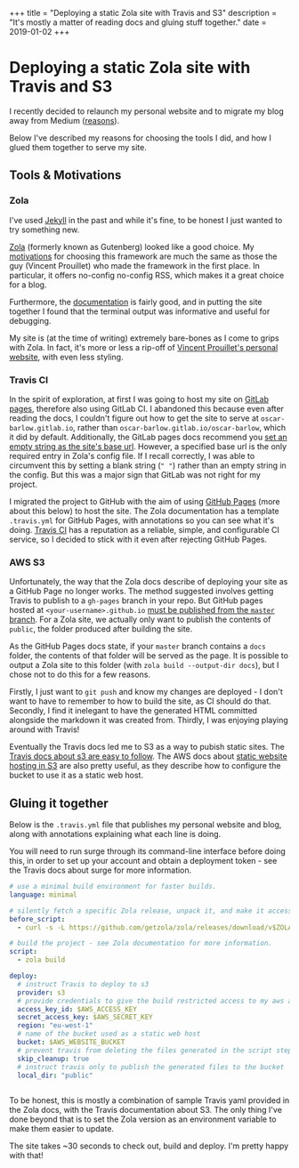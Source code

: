 +++
title = "Deploying a static Zola site with Travis and S3"
description = "It's mostly a matter of reading docs and gluing stuff together."
date = 2019-01-02
+++

# Deploying a static Zola site with Travis and S3

I recently decided to relaunch my personal website and to migrate my blog away from Medium ([reasons](https://medium.com/@nikitonsky/medium-is-a-poor-choice-for-blogging-bb0048d19133)). 

Below I've described my reasons for choosing the tools I did, and how I glued them together to serve my site.

## Tools & Motivations

### Zola
I've used [Jekyll](https://jekyllrb.com/) in the past and while it's fine, to be honest I just wanted to try something new.

[Zola](https://www.getzola.org/) (formerly known as Gutenberg) looked like a good choice. My [motivations](https://www.vincentprouillet.com/blog/announcing-gutenberg/) for choosing this framework are much the same as those the guy (Vincent Prouillet) who made the framework in the first place. In particular, it offers no-config no-config RSS, which makes it a great choice for a blog.

Furthermore, the [documentation](https://www.getzola.org/) is fairly good, and in putting the site together I found that the terminal output was informative and useful for debugging.

My site is (at the time of writing) extremely bare-bones as I come to grips with Zola. In fact, it's more or less a rip-off of [Vincent Prouillet's personal website](https://github.com/Keats/vincentprouillet), with even less styling.

### Travis CI
In the spirit of exploration, at first I was going to host my site on [GitLab pages](https://docs.gitlab.com/ee/user/project/pages/), therefore also using GitLab CI. I abandoned this because even after reading the docs, I couldn't figure out how to get the site to serve at `oscar-barlow.gitlab.io`, rather than `oscar-barlow.gitlab.io/oscar-barlow`, which it did by default. Additionally, the GitLab pages docs recommend you [set an empty string as the site's base url](https://docs.gitlab.com/ee/user/project/pages/getting_started_part_two.html#urls-and-baseurls). However, a specified base url is the only required entry in Zola's config file. If I recall correctly, I was able to circumvent this by setting a blank string (`" "`) rather than an empty string in the config. But this was a major sign that GitLab was not right for my project.

I migrated the project to GitHub with the aim of using [GitHub Pages](https://pages.github.com/) (more about this below) to host the site. The Zola documentation has a template `.travis.yml` for GitHub Pages, with annotations so you can see what it's doing. [Travis CI](https://travis-ci.com/) has a reputation as a reliable, simple, and configurable CI service, so I decided to stick with it even after rejecting GitHub Pages.

### AWS S3
Unfortunately, the way that the Zola docs describe of  deploying your site as a GitHub Page no longer works. The method suggested involves getting Travis to publish to a `gh-pages` branch in your repo. But GitHub pages hosted at `<your-username>.github.io` [must be published from the `master` branch](https://help.github.com/articles/configuring-a-publishing-source-for-github-pages/). For a Zola site, we actually only want to publish the contents of `public`, the folder produced after building the site.

As the GitHub Pages docs state, if your `master` branch contains a `docs` folder, the contents of that folder will be served as the page. It is possible to output a Zola site to this folder (with `zola build --output-dir docs`), but I chose not to do this for a few reasons. 

Firstly, I just want to `git push` and know my changes are deployed - I don't want to have to remember to how to build the site, as CI should do that. Secondly, I find it inelegant to have the generated HTML committed alongside the markdown it was created from. Thirdly, I was enjoying playing around with Travis!

Eventually the Travis docs led me to S3 as a way to pubish static sites. The [Travis docs about s3 are easy to follow](https://docs.travis-ci.com/user/deployment/s3). The AWS docs about [static website hosting in S3](https://docs.aws.amazon.com/AmazonS3/latest/dev/WebsiteHosting.html) are also pretty useful, as they describe how to configure the bucket to use it as a static web host.

## Gluing it together
Below is the `.travis.yml` file that publishes my personal website and blog, along with annotations explaining what each line is doing.

You will need to run surge through its command-line interface before doing this, in order to set up your account and obtain a deployment token - see the Travis docs about surge for more information.

```yaml
# use a minimal build environment for faster builds.
language: minimal

# silently fetch a specific Zola release, unpack it, and make it accessible
before_script:
  - curl -s -L https://github.com/getzola/zola/releases/download/v$ZOLA_VERSION/zola-v$ZOLA_VERSION-x86_64-unknown-linux-gnu.tar.gz | sudo tar xvzf - -C /usr/local/bin

# build the project - see Zola documentation for more information.
script:
  - zola build

deploy:
  # instruct Travis to deploy to s3
  provider: s3
  # provide credentials to give the build restricted access to my aws account
  access_key_id: $AWS_ACCESS_KEY
  secret_access_key: $AWS_SECRET_KEY
  region: "eu-west-1"
  # name of the bucket used as a static web host
  bucket: $AWS_WEBSITE_BUCKET
  # prevent travis from deleting the files generated in the script step
  skip_cleanup: true
  # instruct travis only to publish the generated files to the bucket
  local_dir: "public"
  
```
To be honest, this is mostly a combination of sample Travis yaml provided in the Zola docs, with the Travis documentation about S3. The only thing I've done beyond that is to set the Zola version as an environment variable to make them easier to update.

The site takes ~30 seconds to check out, build and deploy. I'm pretty happy with that!


